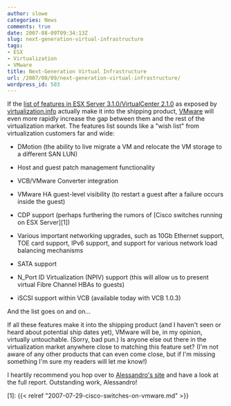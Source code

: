 ```yaml
---
author: slowe
categories: News
comments: true
date: 2007-08-09T09:34:13Z
slug: next-generation-virtual-infrastructure
tags:
- ESX
- Virtualization
- VMware
title: Next-Generation Virtual Infrastructure
url: /2007/08/09/next-generation-virtual-infrastructure/
wordpress_id: 503
---
```


If the [list of features in ESX Server 3.1.0/VirtualCenter 2.1.0](http://www.virtualization.info/2007/08/vmware-esx-server-31-virtualcenter-21.html) as exposed by [virtualization.info](http://www.virtualization.info/) actually make it into the shipping product, [VMware](http://www.vmware.com/) will even more rapidly increase the gap between them and the rest of the virtualization market. The features list sounds like a "wish list" from virtualization customers far and wide:

* DMotion (the ability to live migrate a VM and relocate the VM storage to a different SAN LUN)

* Host and guest patch management functionality

* VCB/VMware Converter integration

* VMware HA guest-level visibility (to restart a guest after a failure occurs inside the guest)

* CDP support (perhaps furthering the rumors of [Cisco switches running on ESX Server][1])

* Various important networking upgrades, such as 10Gb Ethernet support, TOE card support, IPv6 support, and support for various network load balancing mechanisms

* SATA support

* N_Port ID Virtualization (NPIV) support (this will allow us to present virtual Fibre Channel HBAs to guests)

* iSCSI support within VCB (available today with VCB 1.0.3)

And the list goes on and on...

If all these features make it into the shipping product (and I haven't seen or heard about potential ship dates yet), VMware will be, in my opinion, virtually untouchable. (Sorry, bad pun.) Is anyone else out there in the virtualization market anywhere close to matching this feature set? (I'm not aware of any other products that can even come close, but if I'm missing something I'm sure my readers will let me know!)

I heartily recommend you hop over to [Alessandro's site](http://www.virtualization.info/) and have a look at the full report. Outstanding work, Alessandro!

[1]: {{< relref "2007-07-29-cisco-switches-on-vmware.md" >}}
